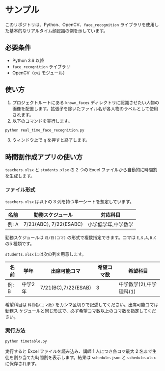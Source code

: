 # サンプル

このリポジトリは、Python、OpenCV、`face_recognition` ライブラリを使用した基本的なリアルタイム顔認識の例を示しています。

## 必要条件

- Python 3.6 以降
- `face_recognition` ライブラリ
- OpenCV（`cv2` モジュール）

## 使い方

1. プロジェクトルートにある `known_faces` ディレクトリに認識させたい人物の画像を配置します。拡張子を除いたファイル名が各人物のラベルとして使用されます。
2. 以下のコマンドを実行します。

```bash
python real_time_face_recognition.py
```

3. ウィンドウ上で `q` を押すと終了します。

## 時間割作成アプリの使い方

`teachers.xlsx` と `students.xlsx` の 2 つの Excel ファイルから自動的に時間割を生成します。

### ファイル形式

`teachers.xlsx` は以下の 3 列を持つ単一シートを想定しています。

| 名前 | 勤務スケジュール | 対応科目 |
|------|----------------|----------|
| 例: A | 7/21(ABC), 7/22(ESABC) | 小学低学年,中学数学 |

勤務スケジュールは `月/日(コマ)` の形式で複数指定できます。コマは `E,S,A,B,C` の5
種類です。

`students.xlsx` には次の列を用意します。

| 名前 | 学年 | 出席可能コマ | 希望コマ数 | 希望科目 |
|------|------|--------------|------------|----------|
| 例: B | 中学2年 | 7/21(BC),7/22(ESAB) | 3 | 中学数学(2),中学理科(1) |

希望科目は `科目名(コマ数)` をカンマ区切りで記述してください。出席可能コマは勤務ス
ケジュールと同じ形式で、必ず希望コマ数以上のコマ数を指定してください。

### 実行方法

```bash
python timetable.py
```

実行すると Excel ファイルを読み込み、講師 1 人につき各コマ最大 2 名まで生徒を割り当てた時間割を表示します。結果は `schedule.json` と `schedule.xlsx` に保存されます。

